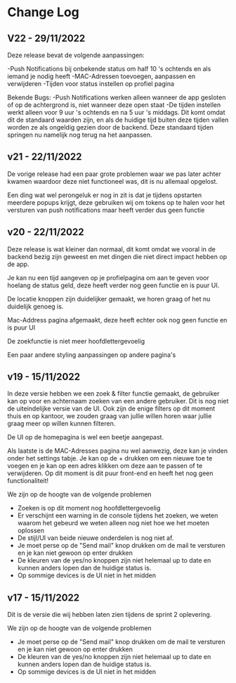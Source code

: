 # Change Log

## V22 - 29/11/2022
Deze release bevat de volgende aanpassingen:

-Push Notifications bij onbekende status om half 10 's ochtends en als iemand je nodig heeft
-MAC-Adressen toevoegen, aanpassen en verwijderen
-Tijden voor status instellen op profiel pagina

Bekende Bugs:
-Push Notifications werken alleen wanneer de app gesloten of op de achtergrond is, niet wanneer deze open staat
-De tijden instellen werkt alleen voor 9 uur 's ochtends en na 5 uur 's middags. Dit komt omdat dit de standaard waarden zijn, en als de huidige tijd buiten deze tijden vallen worden ze als ongeldig gezien door de backend. Deze standaard tijden springen nu namelijk nog terug na het aanpassen.
## v21 - 22/11/2022
De vorige release had een paar grote problemen waar we pas later achter kwamen waardoor deze niet functioneel was, dit is nu allemaal opgelost.

Een ding wat wel perongeluk er nog in zit is dat je tijdens opstarten meerdere popups krijgt, deze gebruiken wij om tokens op te halen voor het versturen van push notifications maar heeft verder dus geen functie


## v20 - 22/11/2022
Deze release is wat kleiner dan normaal, dit komt omdat we vooral in de backend bezig zijn geweest en met dingen die niet direct impact hebben op de app.

Je kan nu een tijd aangeven op je profielpagina om aan te geven voor hoelang de status geld, deze heeft verder nog geen functie en is puur UI.

De locatie knoppen zijn duidelijker gemaakt, we horen graag of het nu duidelijk genoeg is.

Mac-Address pagina afgemaakt, deze heeft echter ook nog geen functie en is puur UI

De zoekfunctie is niet meer hoofdlettergevoelig

Een paar andere styling aanpassingen op andere pagina's

## v19 - 15/11/2022
In deze versie hebben we een zoek & filter functie gemaakt, de gebruiker kan op voor en achternaam zoeken van een andere gebruiker. Dit is nog niet de uiteindelijke versie van de UI. Ook zijn de enige filters op dit moment thuis en op kantoor, we zouden graag van jullie willen horen waar jullie graag meer op willen kunnen filteren.

De UI op de homepagina is wel een beetje aangepast.

Als laatste is de MAC-Adresses pagina nu wel aanwezig, deze kan je vinden onder het settings tabje. Je kan op de + drukken om een nieuwe toe te voegen en je kan op een adres klikken om deze aan te passen of te verwijderen. Op dit moment is dit puur front-end en heeft het nog geen functionaliteit!

We zijn op de hoogte van de volgende problemen
- Zoeken is op dit moment nog hoofdlettergevoelig
- Er verschijnt een warning in de console tijdens het zoeken, we weten waarom het gebeurd we weten alleen nog niet hoe we het moeten oplossen
- De stijl/UI van beide nieuwe onderdelen is nog niet af.
- Je moet perse op de "Send mail" knop drukken om de mail te versturen en je kan niet gewoon op enter drukken
- De kleuren van de yes/no knoppen zijn niet helemaal up to date en kunnen anders lopen dan de huidige status is. 
- Op sommige devices is de UI niet in het midden


## v17 - 15/11/2022
Dit is de versie die wij hebben laten zien tijdens de sprint 2 oplevering.

We zijn op de hoogte van de volgende problemen
- Je moet perse op de "Send mail" knop drukken om de mail te versturen en je kan niet gewoon op enter drukken
- De kleuren van de yes/no knoppen zijn niet helemaal up to date en kunnen anders lopen dan de huidige status is. 
- Op sommige devices is de UI niet in het midden
